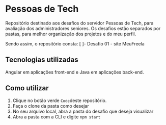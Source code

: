 # Pessoas de Tech
Repositório destinado aos desafios do servidor Pessoas de Tech, para avaliação dos administradores seniores. Os desafios estão separados por pastas, para melhor organização dos projetos e do meu perfil. 

Sendo assim, o repositório consta:
[ ]- Desafio 01 - site MeuFreela

## Tecnologias utilizadas
Angular em aplicações front-end e Java em aplicações back-end.

## Como utilizar
1. Clique no botão verde `Code`deste repositório.  
2. Faça o clone da pasta como desejar
3. No seu arquivo local, abra a pasta do desafio que deseja visualizar
4. Abra a pasta com a CLI e digite `npm start` 

